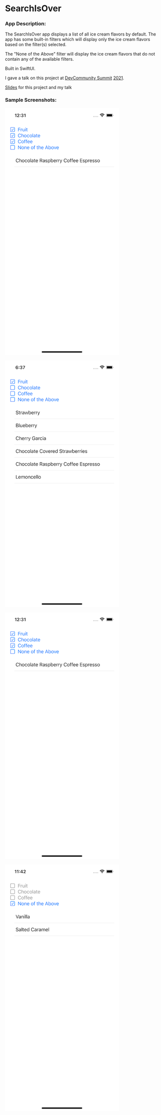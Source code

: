 # SearchIsOver

### App Description:
The SearchIsOver app displays a list of all ice cream flavors by default. The app has some built-in filters which will display only the ice cream flavors based on the filter(s) selected.

The "None of the Above" filter will display the ice cream flavors that do not contain any of the available filters.

Built in SwiftUI.

I gave a talk on this project at [DevCommunity Summit](https://devcommunitysummit.org/) [2021](https://emamo.com/event/devcommunity-summit-2021).

[Slides](https://speakerdeck.com/vuinguyen/the-search-is-over-devcommunity-summit-2021) for this project and my talk

### Sample Screenshots:

![No filters selected](/screenshots/AllExceptNoneFiltersSelected.png)

![Single filter selected](/screenshots/FruitFilterSelected.png)  

![All filters except None selected](/screenshots/AllExceptNoneFiltersSelected.png)

![None filter selected](/screenshots/NoneFilterSelected.png)
